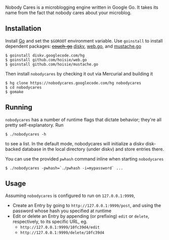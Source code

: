 Nobody Cares is a microblogging engine written in Google Go. It takes its name from the fact that nobody cares about your microblog.

## Installation ##
Install [Go](http://www.golang.org) and set the `$GOROOT` environment variable. Use `goinstall` to install dependent packages: ~~[couch-go](http://couch-go.googlecode.com)~~ [diskv](http://diskv.googlecode.com), [web.go](http://github.com/hoisie/web.go), and [mustache.go](http://github.com/hoisie/mustache.go)

```
$ goinstall diskv.googlecode.com/hg
$ goinstall github.com/hoisie/web.go
$ goinstall github.com/hoisie/mustache.go
```

Then install `nobodycares` by checking it out via Mercurial and building it

```
$ hg clone https://nobodycares.googlecode.com/hg nobodycares
$ cd nobodycares
$ gomake
```

## Running ##
`nobodycares` has a number of runtime flags that dictate behavior; they're all pretty self-explanatory. Run

```
$ ./nobodycares -h
```

to see a list. In the default mode, nobodycares will initialize a diskv disk-backed database in the local directory (under diskv) and store entries there.

You can use the provided `pwhash` command inline when starting `nobodycares`

```
$ ./nobodycares -pwhash=`./pwhash -i=mypassword` ...
```

## Usage ##
Assuming `nobodycares` is configured to run on `127.0.0.1:9999`,

  * Create an Entry by going to `http://127.0.0.1:9999/post`, and using the password whose hash you specified at runtime
  * Edit or delete an Entry by appending (or prefixing) `edit` or `delete`, respectively, to its specific URL, eg.
    * `http://127.0.0.1:9999/10fc39d4/edit`
    * `http://127.0.0.1:9999/delete/10fc39d4`